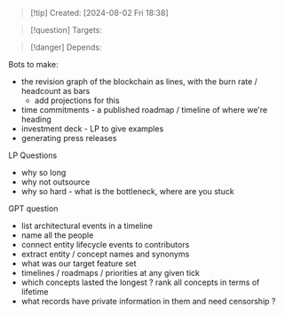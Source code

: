 
>[!tip] Created: [2024-08-02 Fri 18:38]

>[!question] Targets: 

>[!danger] Depends: 

Bots to make:
- the revision graph of the blockchain as lines, with the burn rate / headcount as bars
	- add projections for this
- time commitments - a published roadmap / timeline of where we're heading
- investment deck - LP to give examples
- generating press releases

LP Questions
- why so long
- why not outsource
- why so hard - what is the bottleneck, where are you stuck


GPT question
- list architectural events in a timeline
- name all the people
- connect entity lifecycle events to contributors
- extract entity / concept names and synonyms
- what was our target feature set
- timelines / roadmaps / priorities at any given tick
- which concepts lasted the longest ? rank all concepts in terms of lifetime
- what records have private information in them and need censorship ?